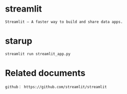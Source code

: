 # streamlit

    Streamlit — A faster way to build and share data apps.

# starup

    streamlit run streamlit_app.py

# Related documents

    github： https://github.com/streamlit/streamlit

